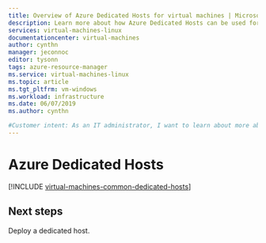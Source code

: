 ```yaml
---
title: Overview of Azure Dedicated Hosts for virtual machines | Microsoft Docs
description: Learn more about how Azure Dedicated Hosts can be used for deploying virtual machines.
services: virtual-machines-linux
documentationcenter: virtual-machines
author: cynthn
manager: jeconnoc
editor: tysonn
tags: azure-resource-manager
ms.service: virtual-machines-linux
ms.topic: article
ms.tgt_pltfrm: vm-windows
ms.workload: infrastructure
ms.date: 06/07/2019
ms.author: cynthn

#Customer intent: As an IT administrator, I want to learn about more about using a dedicated host for my Azure virtual machines
---
```


# Azure Dedicated Hosts

[!INCLUDE [virtual-machines-common-dedicated-hosts](../../../includes/virtual-machines-common-dedicated-hosts.md)]

## Next steps

Deploy a dedicated host.